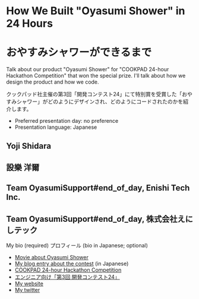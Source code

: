 # How We Built "Oyasumi Shower" in 24 Hours
# おやすみシャワーができるまで

Talk about our product "Oyasumi Shower" for "COOKPAD 24-hour Hackathon Competition" that won the special prize. I'll talk about how we design the product and how we code.

クックパッド社主催の第3回「開発コンテスト24」にて特別賞を受賞した「おやすみシャワー」がどのようにデザインされ、どのようにコードされたのかを紹介します。

- Preferred presentation day: no preference
- Presentation language: Japanese

## Yoji Shidara
## 設樂 洋爾

## Team OyasumiSupport#end_of_day, Enishi Tech Inc.
## Team OyasumiSupport#end_of_day, 株式会社えにしテック

My bio (required)
プロフィール (bio in Japanese; optional)

- [Movie about Oyasumi Shower](https://vimeo.com/42050759)
- [My blog entry about the contest](http://darashi.net/2012/05/15/oyasumi-shower.html) (in Japanese)
- [COOKPAD 24-hour Hackathon Competition](http://info.cookpad.com/24contest3_en)
- [エンジニア向け「第3回 開発コンテスト24」](http://info.cookpad.com/24contest3)
- [My website](http://darashi.net)
- [My twitter](https://twitter.com/#!/darashi)
